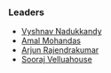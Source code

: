 
### Leaders
* [Vyshnav Nadukkandy](mailto:vyshnav.nadukkandy@owasp.org)
* [Amal Mohandas](mailto:amal.mohandas@owasp.org)
* [Arjun Rajendrakumar](mailto:arjun.rajendrakumar@owasp.org)
* [Sooraj Velluahouse](mailto:sooraj.velluahouse@owasp.org)
